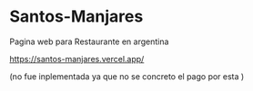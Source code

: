 # Santos-Manjares
Pagina web para Restaurante en argentina 

https://santos-manjares.vercel.app/

(no fue inplementada ya que no se concreto el pago por esta )
